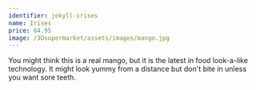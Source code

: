 ```yaml
---
identifier: jekyll-irises
name: Irises
price: 64.95
image: /3Dsupermarket/assets/images/mango.jpg
---
```

You might think this is a real mango, but it is the latest in food look-a-like technology. It might look yummy from a distance but don't bite in unless you want sore teeth.
